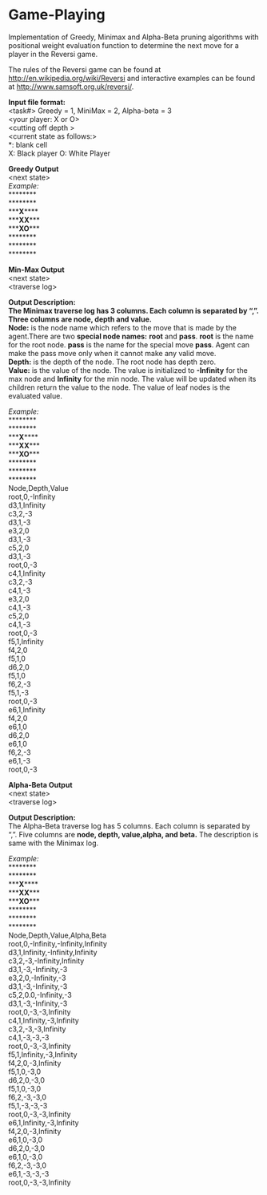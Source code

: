 Game-Playing
============

Implementation of Greedy, Minimax and Alpha-Beta pruning algorithms with positional weight evaluation function to determine the next move for a player in the Reversi game.

The rules of the Reversi game can be found at http://en.wikipedia.org/wiki/Reversi and interactive examples can be found at http://www.samsoft.org.uk/reversi/.

**Input file format:**  
<task#> Greedy = 1, MiniMax = 2, Alpha-beta = 3  
\<your player: X or O\>  
\<cutting off depth \>  
\<current state as follows:\>  
*: blank cell  
X: Black player 
O: White Player  

**Greedy Output**  
\<next state\>  
*Example:*  
\*\*\*\*\*\*\*\*  
\*\*\*\*\*\*\*\*  
\*\*\***X**\*\*\*\*  
\*\*\***XX**\*\*\*  
\*\*\***XO**\*\*\*  
\*\*\*\*\*\*\*\*  
\*\*\*\*\*\*\*\*  
\*\*\*\*\*\*\*\*  

**Min-Max Output**  
\<next state\>  
\<traverse log\>  

**Output Description:**  
**The Minimax traverse log has 3 columns. Each column is separated by “,”. Three columns are node, depth and value.**  
**Node:** is the node name which refers to the move that is made by the agent.There are two **special node names:** **root** and **pass**. **root** is the name for the root node. **pass** is the name for the special move **pass**. Agent can make the pass move only when it cannot make any valid move.  
**Depth:** is the depth of the node. The root node has depth zero.  
**Value:** is the value of the node. The value is initialized to **-Infinity** for the max node and **Infinity** for the min node. The value will be updated when its children return the value to the node. The value of leaf nodes is the
evaluated value.  

*Example:*  
\*\*\*\*\*\*\*\*  
\*\*\*\*\*\*\*\*  
\*\*\***X**\*\*\*\*  
\*\*\***XX**\*\*\*  
\*\*\***XO**\*\*\*  
\*\*\*\*\*\*\*\*  
\*\*\*\*\*\*\*\*  
\*\*\*\*\*\*\*\*  
Node,Depth,Value  
root,0,-Infinity  
d3,1,Infinity  
c3,2,-3  
d3,1,-3  
e3,2,0  
d3,1,-3  
c5,2,0  
d3,1,-3  
root,0,-3  
c4,1,Infinity  
c3,2,-3  
c4,1,-3  
e3,2,0  
c4,1,-3  
c5,2,0  
c4,1,-3  
root,0,-3  
f5,1,Infinity  
f4,2,0  
f5,1,0  
d6,2,0  
f5,1,0  
f6,2,-3  
f5,1,-3  
root,0,-3  
e6,1,Infinity  
f4,2,0  
e6,1,0  
d6,2,0  
e6,1,0  
f6,2,-3  
e6,1,-3  
root,0,-3  

**Alpha-Beta Output**  
\<next state\>  
\<traverse log\>  

**Output Description:**  
The Alpha-Beta traverse log has 5 columns. Each column is separated by “,”. Five columns are **node, depth, value,alpha, and beta.** The description is same with the Minimax log.  

*Example:*  
\*\*\*\*\*\*\*\*  
\*\*\*\*\*\*\*\*  
\*\*\***X**\*\*\*\*  
\*\*\***XX**\*\*\*  
\*\*\***XO**\*\*\*  
\*\*\*\*\*\*\*\*  
\*\*\*\*\*\*\*\*  
\*\*\*\*\*\*\*\*  
Node,Depth,Value,Alpha,Beta  
root,0,-Infinity,-Infinity,Infinity  
d3,1,Infinity,-Infinity,Infinity  
c3,2,-3,-Infinity,Infinity  
d3,1,-3,-Infinity,-3  
e3,2,0,-Infinity,-3  
d3,1,-3,-Infinity,-3  
c5,2,0.0,-Infinity,-3  
d3,1,-3,-Infinity,-3  
root,0,-3,-3,Infinity  
c4,1,Infinity,-3,Infinity  
c3,2,-3,-3,Infinity  
c4,1,-3,-3,-3  
root,0,-3,-3,Infinity  
f5,1,Infinity,-3,Infinity  
f4,2,0,-3,Infinity  
f5,1,0,-3,0  
d6,2,0,-3,0  
f5,1,0,-3,0  
f6,2,-3,-3,0  
f5,1,-3,-3,-3  
root,0,-3,-3,Infinity  
e6,1,Infinity,-3,Infinity  
f4,2,0,-3,Infinity  
e6,1,0,-3,0  
d6,2,0,-3,0  
e6,1,0,-3,0  
f6,2,-3,-3,0  
e6,1,-3,-3,-3  
root,0,-3,-3,Infinity  
